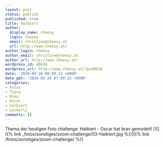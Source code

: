 ```yaml
---
layout: post
status: publish
published: true
title: Halbiert
author:
  display_name: cheesy
  login: cheesy
  email: christine@cheesy.at
  url: http://www.cheesy.at/
author_login: cheesy
author_email: christine@cheesy.at
author_url: http://www.cheesy.at/
wordpress_id: 40928
wordpress_url: http://www.cheesy.at/?p=40928
date: '2020-03-26 08:09:22 +0000'
date_gmt: '2020-03-26 07:09:22 +0000'
categories:
- Fotos
- Tiere
- Miku
- Oscar
- halbiert
- Leckerli
comments: []
---
```

Thema der heutigen Foto challenge: Halbiert - Oscar hat brav gemodelt!
[![]({% link _fotos/sonstiges/zoom-challenge/03-Halbiert.jpg %})]({% link /fotos/sonstiges/zoom-challenge/ %})
